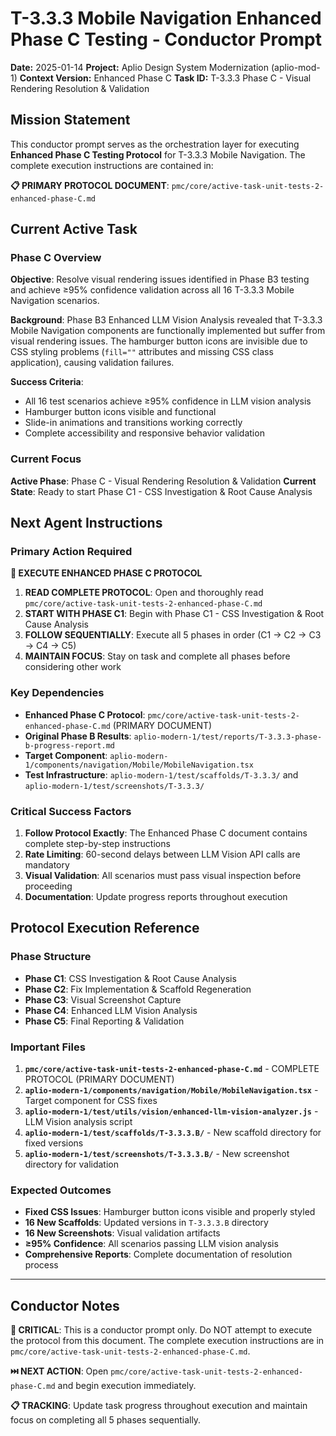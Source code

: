 # T-3.3.3 Mobile Navigation Enhanced Phase C Testing - Conductor Prompt
**Date:** 2025-01-14 
**Project:** Aplio Design System Modernization (aplio-mod-1) 
**Context Version:** Enhanced Phase C
**Task ID:** T-3.3.3 Phase C - Visual Rendering Resolution & Validation

## Mission Statement

This conductor prompt serves as the orchestration layer for executing **Enhanced Phase C Testing Protocol** for T-3.3.3 Mobile Navigation. The complete execution instructions are contained in:

**📋 PRIMARY PROTOCOL DOCUMENT**: `pmc/core/active-task-unit-tests-2-enhanced-phase-C.md`

## Current Active Task

### Phase C Overview
**Objective**: Resolve visual rendering issues identified in Phase B3 testing and achieve ≥95% confidence validation across all 16 T-3.3.3 Mobile Navigation scenarios.

**Background**: Phase B3 Enhanced LLM Vision Analysis revealed that T-3.3.3 Mobile Navigation components are functionally implemented but suffer from visual rendering issues. The hamburger button icons are invisible due to CSS styling problems (`fill=""` attributes and missing CSS class application), causing validation failures.

**Success Criteria**: 
- All 16 test scenarios achieve ≥95% confidence in LLM vision analysis
- Hamburger button icons visible and functional
- Slide-in animations and transitions working correctly
- Complete accessibility and responsive behavior validation

### Current Focus
**Active Phase**: Phase C - Visual Rendering Resolution & Validation
**Current State**: Ready to start Phase C1 - CSS Investigation & Root Cause Analysis

## Next Agent Instructions

### Primary Action Required
**🎯 EXECUTE ENHANCED PHASE C PROTOCOL**

1. **READ COMPLETE PROTOCOL**: Open and thoroughly read `pmc/core/active-task-unit-tests-2-enhanced-phase-C.md`
2. **START WITH PHASE C1**: Begin with Phase C1 - CSS Investigation & Root Cause Analysis
3. **FOLLOW SEQUENTIALLY**: Execute all 5 phases in order (C1 → C2 → C3 → C4 → C5)
4. **MAINTAIN FOCUS**: Stay on task and complete all phases before considering other work

### Key Dependencies
- **Enhanced Phase C Protocol**: `pmc/core/active-task-unit-tests-2-enhanced-phase-C.md` (PRIMARY DOCUMENT)
- **Original Phase B Results**: `aplio-modern-1/test/reports/T-3.3.3-phase-b-progress-report.md`
- **Target Component**: `aplio-modern-1/components/navigation/Mobile/MobileNavigation.tsx`
- **Test Infrastructure**: `aplio-modern-1/test/scaffolds/T-3.3.3/` and `aplio-modern-1/test/screenshots/T-3.3.3/`

### Critical Success Factors
1. **Follow Protocol Exactly**: The Enhanced Phase C document contains complete step-by-step instructions
2. **Rate Limiting**: 60-second delays between LLM Vision API calls are mandatory
3. **Visual Validation**: All scenarios must pass visual inspection before proceeding
4. **Documentation**: Update progress reports throughout execution

## Protocol Execution Reference

### Phase Structure
- **Phase C1**: CSS Investigation & Root Cause Analysis
- **Phase C2**: Fix Implementation & Scaffold Regeneration  
- **Phase C3**: Visual Screenshot Capture
- **Phase C4**: Enhanced LLM Vision Analysis
- **Phase C5**: Final Reporting & Validation

### Important Files
1. **`pmc/core/active-task-unit-tests-2-enhanced-phase-C.md`** - COMPLETE PROTOCOL (PRIMARY DOCUMENT)
2. **`aplio-modern-1/components/navigation/Mobile/MobileNavigation.tsx`** - Target component for CSS fixes
3. **`aplio-modern-1/test/utils/vision/enhanced-llm-vision-analyzer.js`** - LLM Vision analysis script
4. **`aplio-modern-1/test/scaffolds/T-3.3.3.B/`** - New scaffold directory for fixed versions
5. **`aplio-modern-1/test/screenshots/T-3.3.3.B/`** - New screenshot directory for validation

### Expected Outcomes
- **Fixed CSS Issues**: Hamburger button icons visible and properly styled
- **16 New Scaffolds**: Updated versions in `T-3.3.3.B` directory
- **16 New Screenshots**: Visual validation artifacts
- **≥95% Confidence**: All scenarios passing LLM vision analysis
- **Comprehensive Reports**: Complete documentation of resolution process

---

## Conductor Notes

**🚨 CRITICAL**: This is a conductor prompt only. Do NOT attempt to execute the protocol from this document. The complete execution instructions are in `pmc/core/active-task-unit-tests-2-enhanced-phase-C.md`.

**⏭️ NEXT ACTION**: Open `pmc/core/active-task-unit-tests-2-enhanced-phase-C.md` and begin execution immediately.

**📋 TRACKING**: Update task progress throughout execution and maintain focus on completing all 5 phases sequentially.
